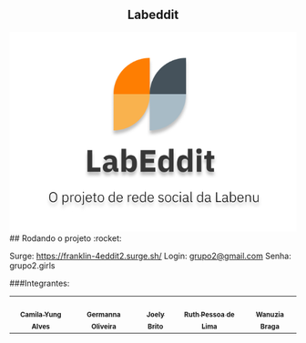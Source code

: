<div align='center'>

## Labeddit
<img src="./labeddit.png" alt="Logo com  nome LabEddit"/>
</div>
## Rodando o projeto :rocket:

Surge: https://franklin-4eddit2.surge.sh/
Login: grupo2@gmail.com
Senha: grupo2.girls

###Integrantes: 

<div>
    <table>
  <tr>
    <td align="center"><a href="https://github.com/camiyung"><img style="border-radius: 50%;" src="https://avatars.githubusercontent.com/u/94990037?v=" width="100px;" alt=""/><br /><sub><b>Camila Yung Alves</b></sub></a><br /></td>
     <td align="center"><a href="https://github.com/germannafol"><img style="border-radius: 50%;" src="https://avatars.githubusercontent.com/u/8453557?v" width="100px;" alt=""/><br /><sub><b>Germanna Oliveira</b></sub></a><br /></td>
     <td align="center"><a href="https://github.com/Joely-Brito"><img style="border-radius: 50%;" src="https://avatars.githubusercontent.com/u/98559997?v=4" width="100px;" alt=""/><br /><sub><b>Joely Brito</b></sub></a><br /></td>
    <td align="center"><a href="https://github.com/Rtpessoa"><img style="border-radius: 50%;" src="https://avatars.githubusercontent.com/u/98413094?v=4" width="100px;" alt=""/><br /><sub><b>Ruth Pessoa de Lima</b></sub></a><br /></td>
    <td align="center"><a href="https://github.com/Wanuzia"><img style="border-radius: 50%;" src="https://avatars.githubusercontent.com/u/98324557?v=4" width="100px;" alt=""/><br /><sub><b>Wanuzia Braga</b></sub></a><br /></td>
  </tr>
  </table>
  </div>
